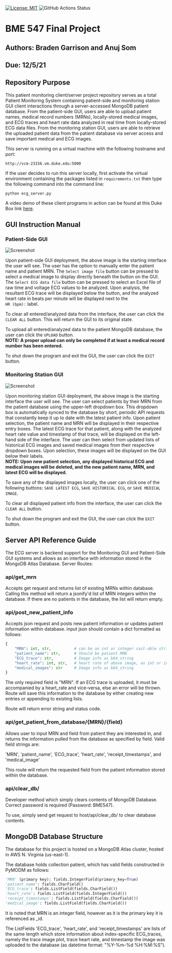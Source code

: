 [![License: MIT](https://img.shields.io/badge/License-MIT-yellow.svg)](https://github.com/BME547-Fall2021/final-project-anuj-braden/blob/main/LICENSE.txt)
![GitHub Actions Status](https://github.com/BME547-Fall2021/final-project-anuj-braden/actions/workflows/pytest_runner.yml/badge.svg)

# BME 547 Final Project

## Authors: Braden Garrison and Anuj Som

## Due: 12/5/21

## Repository Purpose

This patient monitoring client/server project repository serves as a total Patient Monitoring 
System containing patient-side and monitoring station GUI client interactions through a server-accessed 
MongoDB patient database. From the patient-side GUI, users are able to upload patient names, medical record numbers (MRNs), 
locally-stored medical images, and ECG traces and heart rate data analyzed in real time from locally-stored 
ECG data files. From the monitoring station GUI, users are able to retrieve the uploaded patient data from the 
patient database via server access and save important medical and ECG images.

This server is running on a virtual machine with the following hostname and port:

```http://vcm-23156.vm.duke.edu:5000```

If the user decides to run this server locally, first activate the virtual environment containing the packages listed in 
```requirements.txt``` then type the following command into the command line:

```python ecg_server.py```

A video demo of these client programs in action can be found at this Duke Box link [here](https://duke.app.box.com/folder/151464609081).


## GUI Instruction Manual

### Patient-Side GUI

![Screenshot](images/Patient_side_GUI.png)

Upon patient-side GUI deployment, the above image is the starting interface the user will see.
The user has the option to manually enter the patient name and patient MRN.
The ```Select image file``` button can be pressed to select a medical image to display directly beneath the button on the GUI.
The ```Select ECG data file``` button can be pressed to select an Excel file of raw time and voltage ECG values to be analyzed.
Upon analysis, the resultant ECG trace will be displayed below the button, and the analyzed heart rate in beats per minute will 
be displayed next to the   
```HR (bpm):``` label. 

To clear all entered/analyzed data from the interface, the user can click the ```CLEAR ALL``` button. This will return the GUI to 
its original state.

To upload all entered/analyzed data to the patient MongoDB database, the user can click the ```UPLOAD``` button.   
**NOTE: A proper upload can only be completed if at least a medical record number has been entered.**

To shut down the program and exit the GUI, the user can click the ```EXIT``` button.


### Monitoring Station GUI

![Screenshot](images/Monitoring_GUI.png)

Upon monitoring station GUI deployment, the above image is the starting interface the user will see.
The user can select patients by their MRN from the patient database using the upper-left dropdown box.
This dropdown box is automatically synced to the database by short, periodic API requests that constantly keep it up to date 
with the latest patient info. 
Upon patient selection, the patient name and MRN will be displayed in their respective entry boxes. The latest ECG trace for that patient, 
along with the analyzed heart rate value and timestamp of that trace, will be displayed on the left-hand side of the interface. 
The user can then select from updated lists of historical ECG images and saved medical images from their respective dropdown boxes.
Upon selection, these images will be displayed on the GUI below their labels.   
**NOTE: Upon new patient selection, any displayed historical ECG and medical images will be deleted, and the new patient name, MRN, and latest ECG will be displayed.**

To save any of the displayed images locally, the user can click one of the following buttons: ```SAVE LATEST ECG```, ```SAVE HISTORICAL ECG```, 
or ```SAVE MEDICAL IMAGE```.

To clear all displayed patient info from the interface, the user can click the ```CLEAR ALL``` button.

To shut down the program and exit the GUI, the user can click the ```EXIT``` button.

## Server API Reference Guide

The ECG server is backend support for the Monitoring GUI and Patient-Side GUI systems and allows as an interface with information stored in the MongoDB Atlas Database. 
Server Routes:
### api/get_mrn
Accepts get request and returns list of existing MRNs within database. Calling this method will return a jsonify'd list of 
MRN integers within the database. If there are no patients in the database, the list will return empty.
### api/post_new_patient_info
Accepts json request and posts new patient information or updates patient information within database.
input json should contain a dict formatted as follows:
```python
{
    "MRN": int, str,          # can be an int or integer cast-able string
    "patient_name": str,      # Should be patient MRN
    "ECG_trace": str,         # Image info as b64_string
    "heart_rate": int, str,   # heart rate of above image, as int or integer cast-able string
    "medical_images": str     # Image info as b64_string
}
```

The only required field is "MRN". If an ECG trace is
uploaded, it must be accompanied by a heart_rate and
vice-versa, else an error will be thrown. Route will
save this information to the database by either
creating new entries or appending to existing lists.

Route will return error string and status code. 

### api/get_patient_from_database/{MRN}/{field}

Allows user to input MRN and field from patient they are interested in, and returns the information 
pulled from the database as specified by field. Valid field strings are: 

'MRN', 'patient_name', 'ECG_trace', 'heart_rate', 'receipt_timestamps', and 'medical_image'

This route will return the requested field from the patient information stored within the database. 

### api/clear_db/<Password>

Developer method which simply clears contents of MongoDB Database. Correct password is required (Password: BME547). 

To use, simply send get request to host/api/clear_db/<Password> to clear database contents.

## MongoDB Database Structure

The database for this project is hosted on a MongoDB Atlas cluster, hosted in AWS N. Virginia (us-east-1). 

The database holds collection patient, which has valid fields constructed in PyMODM as follows:

```python
'MRN' (primary key): fields.IntegerField(primary_key=True)
'patient_name': fields.CharField()
'ECG_trace': fields.ListField(fields.CharField())
'heart_rate': fields.ListField(fields.IntegerField())
'receipt_timestamps': fields.ListField(fields.CharField())
'medical_image': fields.ListField(fields.CharField())
```

It is noted that MRN is an integer field, however as it is the primary key it is referenced as _id.

The ListFields 'ECG_trace', 'heart_rate', and 'receipt_timestamps' are lists of the same length which store information
about index-specific ECG_traces, namely the trace image plot, trace heart rate, and timestamp the image was uploaded to the
database (as datetime format: "%Y-%m-%d %H:%M:%S").
